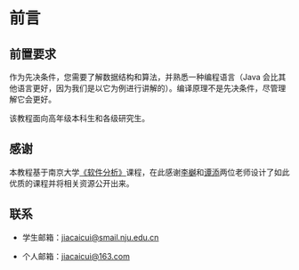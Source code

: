 # 前言

## 前置要求

作为先决条件，您需要了解数据结构和算法，并熟悉一种编程语言（Java 会比其他语言更好，因为我们是以它为例进行讲解的）。编译原理不是先决条件，尽管理解它会更好。

该教程面向高年级本科生和各级研究生。

## 感谢

本教程基于南京大学[《软件分析》](https://tai-e.pascal-lab.net/lectures.html)课程，在此感谢[李樾](https://cs.nju.edu.cn/yueli/index.htm)和[谭添](https://cs.nju.edu.cn/tiantan/index.htm)两位老师设计了如此优质的课程并将相关资源公开出来。

## 联系

- 学生邮箱：jiacaicui@smail.nju.edu.cn

- 个人邮箱：jiacaicui@163.com

